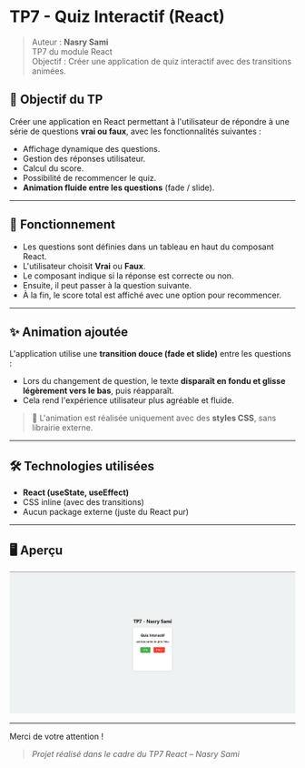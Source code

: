 # TP7 - Quiz Interactif (React)

> Auteur : **Nasry Sami**  
> TP7 du module React  
> Objectif : Créer une application de quiz interactif avec des transitions animées.

## 🎯 Objectif du TP

Créer une application en React permettant à l'utilisateur de répondre à une série de questions **vrai ou faux**, avec les fonctionnalités suivantes :

- Affichage dynamique des questions.
- Gestion des réponses utilisateur.
- Calcul du score.
- Possibilité de recommencer le quiz.
- **Animation fluide entre les questions** (fade / slide).

---

## 🧠 Fonctionnement

- Les questions sont définies dans un tableau en haut du composant React.
- L'utilisateur choisit **Vrai** ou **Faux**.
- Le composant indique si la réponse est correcte ou non.
- Ensuite, il peut passer à la question suivante.
- À la fin, le score total est affiché avec une option pour recommencer.

---

## ✨ Animation ajoutée

L'application utilise une **transition douce (fade et slide)** entre les questions :

- Lors du changement de question, le texte **disparaît en fondu et glisse légèrement vers le bas**, puis réapparaît.
- Cela rend l'expérience utilisateur plus agréable et fluide.

> 🎨 L'animation est réalisée uniquement avec des **styles CSS**, sans librairie externe.

---

## 🛠️ Technologies utilisées

- **React (useState, useEffect)**
- CSS inline (avec des transitions)
- Aucun package externe (juste du React pur)

---



## 🖥️ Aperçu

![Aperçu du projet](./src/Screenshot.png) 

---

Merci de votre attention !

> *Projet réalisé dans le cadre du TP7 React – Nasry Sami*
